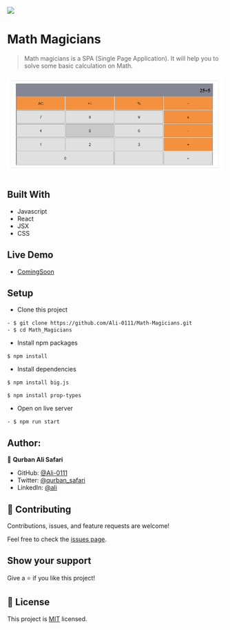 [![](https://img.shields.io/badge/Microverse-blueviolet)](https://www.microverse.org/?grsf=04r25h)

# Math Magicians
> Math magicians is a SPA (Single Page Application). It will help you
to solve some basic calculation on Math.

![image](Calculator.PNG)


## Built With
- Javascript
- React
- JSX
- CSS

## Live Demo

- [ComingSoon]()

## Setup
- Clone this project
```
- $ git clone https://github.com/Ali-0111/Math-Magicians.git
- $ cd Math_Magicians
```
- Install npm packages
```
$ npm install
```
- Install dependencies
```
$ npm install big.js
```

```
$ npm install prop-types
```

- Open on live server

```
- $ npm run start
```

## Author:

👤 **Qurban Ali Safari**
- GitHub: [@Ali-0111](https://github.com/Ali-0111)
- Twitter: [@qurban_safari](https://twitter.com/qurban_safari)
- LinkedIn: [@ali](https://www.linkedin.com/in/ali-safari-695214202/)

## 🤝 Contributing

Contributions, issues, and feature requests are welcome!

Feel free to check the [issues page](../../issues/).

## Show your support

Give a ⭐️ if you like this project!

## 📝 License

This project is [MIT](LICENCE) licensed.